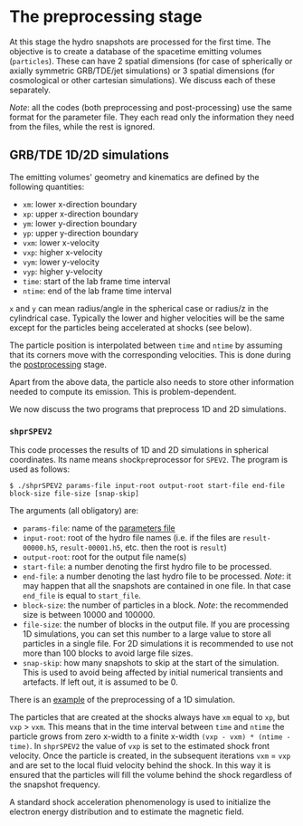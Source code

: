 # The preprocessing stage

At this stage the hydro snapshots are processed for the first time. The objective is to create a database of the spacetime emitting volumes (`particles`). These can have 2 spatial dimensions (for case of spherically or axially symmetric GRB/TDE/jet simulations) or 3 spatial dimensions (for cosmological or other cartesian simulations). We discuss each of these separately.

_Note_: all the codes (both preprocessing and post-processing) use the same format for the parameter file. They each read only the information they need from the files, while the rest is ignored.

## GRB/TDE 1D/2D simulations

The emitting volumes' geometry and kinematics are defined by the following quantities:
- `xm`: lower x-direction boundary
- `xp`: upper x-direction boundary
- `ym`: lower y-direction boundary
- `yp`: upper y-direction boundary
- `vxm`: lower x-velocity
- `vxp`: higher x-velocity
- `vym`: lower y-velocity
- `vyp`: higher y-velocity
- `time`: start of the lab frame time interval
- `ntime`: end of the lab frame time interval

`x` and `y` can mean radius/angle in the spherical case or radius/z in the cylindrical case. Typically the lower and higher velocities will be the same except for the particles being accelerated at shocks (see below).

The particle position is interpolated between `time` and `ntime` by assuming that its corners move with the corresponding velocities. This is done during the [postprocessing][d5aeb4f3] stage.

Apart from the above data, the particle also needs to store other information needed to compute its emission. This is problem-dependent.

We now discuss the two programs that preprocess 1D and 2D simulations.

### `shprSPEV2`

This code processes the results of 1D and 2D simulations in spherical coordinates. Its name means `sh`ock`pr`eprocessor for `SPEV2`. The program is used as follows:

`$ ./shprSPEV2 params-file input-root output-root start-file end-file block-size file-size [snap-skip]`

The arguments (all obligatory) are:
- `params-file`: name of the [parameters file][b53a3586]
- `input-root`: root of the hydro file names (i.e. if the files are `result-00000.h5`, `result-00001.h5`, etc. then the root is `result`)
- `output-root`: root for the output file name(s)
- `start-file`: a number denoting the first hydro file to be processed.
- `end-file`: a number denoting the last hydro file to be processed. _Note_: it may happen that all the snapshots are contained in one file. In that case `end_file` is equal to `start_file`.
- `block-size`: the number of particles in a block. _Note_: the recommended size is between 10000 and 100000.
- `file-size`: the number of blocks in the output file. If you are processing 1D simulations, you can set this number to a large value to store all particles in a single file. For 2D simulations it is recommended to use not more than 100 blocks to avoid large file sizes.
- `snap-skip`: how many snapshots to skip at the start of the simulation. This is used to avoid being affected by initial numerical transients and artefacts. If left out, it is assumed to be 0.


There is an [example](./examp.html#shprspev2) of the preprocessing of a 1D simulation.

The particles that are created at the shocks always have `xm` equal to `xp`, but `vxp` > `vxm`. This means that in the time interval between `time` and `ntime` the particle grows from zero x-width to a finite x-width `(vxp - vxm) * (ntime - time)`. In `shprSPEV2` the value of `vxp` is set to the estimated shock front velocity. Once the particle is created, in the subsequent iterations `vxm` = `vxp` and are set to the local fluid velocity behind the shock. In this way it is ensured that the particles will fill the volume behind the shock regardless of the snapshot frequency.

A standard shock acceleration phenomenology is used to initialize the electron energy distribution and to estimate the magnetic field.

  [d5aeb4f3]: post.html "postprocessing"
  [b53a3586]: prm.html "Parameters"
